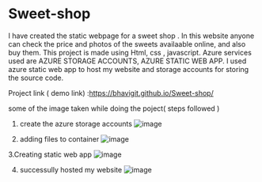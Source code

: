 # Sweet-shop

I have created the static webpage for a sweet shop . 
In this website anyone can check the price and photos of the sweets availaable online, and also buy them. 
This project is made using Html, css , javascript.
Azure services used are AZURE STORAGE ACCOUNTS, AZURE STATIC WEB APP.
I used azure static web app to host my website and storage accounts for storing the source code.


Project link ( demo link) :https://bhavigit.github.io/Sweet-shop/

some of the image taken while doing the poject( steps followed )

1. create the azure storage accounts
 ![image](https://user-images.githubusercontent.com/112465763/197750465-a69a4f56-2bcf-4e2b-9fa7-64789bcd28c0.png)

2. adding files to container
![image](https://user-images.githubusercontent.com/112465763/197750558-c4527bc0-eef8-41d7-bbc3-16145e1fe31f.png)

3.Creating static web app 
![image](https://user-images.githubusercontent.com/112465763/197750646-a60b7cde-2d35-4778-ad9f-ceb42a7bb1b7.png)

4. successully hosted my website
![image](https://user-images.githubusercontent.com/112465763/197750724-1325ab3e-72f9-4809-b036-346f01c0d2e6.png)


